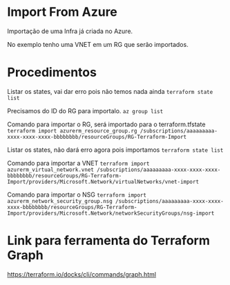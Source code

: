 # Import From Azure

Importação de uma Infra já criada no Azure.

No exemplo tenho uma VNET em um RG que serão importados.

# Procedimentos
Listar os states, vai dar erro pois não temos nada ainda
`terraform state list`

Precisamos do ID do RG para importalo.
`az group list`

Comando para importar o RG, será importado para o terraform.tfstate
`terraform import azurerm_resource_group.rg /subscriptions/aaaaaaaaa-xxxx-xxxx-xxxx-bbbbbbbb/resourceGroups/RG-Terraform-Import`

Listar os states, não dará erro agora pois importamos 
`terraform state list`

Comando para importar a VNET
`terraform import azurerm_virtual_network.vnet /subscriptions/aaaaaaaaa-xxxx-xxxx-xxxx-bbbbbbbb/resourceGroups/RG-Terraform-Import/providers/Microsoft.Network/virtualNetworks/vnet-import`

Comando para importar o NSG
`terraform import azurerm_network_security_group.nsg /subscriptions/aaaaaaaaa-xxxx-xxxx-xxxx-bbbbbbbb/resourceGroups/RG-Terraform-Import/providers/Microsoft.Network/networkSecurityGroups/nsg-import`

# Link para ferramenta do Terraform Graph
https://terraform.io/docks/cli/commands/graph.html